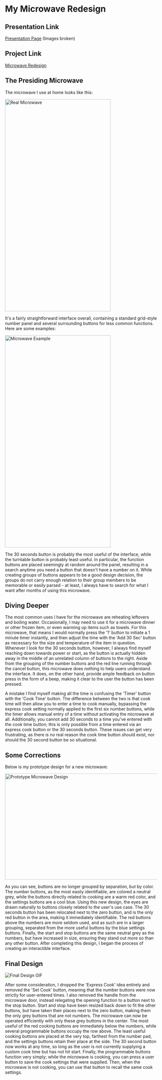 # My Microwave Redesign

## Presentation Link
[Presentation Page](https://briancatter.github.io/p1BrianCatter/) (Images broken)

## Project Link
[Microwave Redesign](https://github.com/briancatter/p1BrianCatter)

## The Presiding Microwave

The microwave I use at home looks like this:

<img src="https://github.com/briancatter/p1BrianCatter/blob/main/MicrowaveInterface.jpg" alt="Real Microwave" width="350" height="700">

It's a fairly straightforward interface overall, containing a standard grid-style number panel and several surrounding buttons for less common functions. Here are some examples:

<img src="https://github.com/briancatter/p1BrianCatter/blob/main/MicrowaveExample.gif" alt="Microwave Example" width="350" height="700">

The 30 seconds button is probably the most useful of the interface, while the turntable button is probably least useful. In particular, the function buttons are placed seemingly at random around the panel, resulting in a search anytime you need a button that doesn't have a number on it. While creating groups of buttons appears to be a good design decision, the groups do not carry enough relation to their group members to be memorable or easily parsed - at least, I always have to search for what I want after months of using this microwave.

## Diving Deeper

The most common uses I have for the microwave are reheating leftovers and boiling water. Occasionally, I may need to use it for a microwave dinner or other frozen item, or even warming up items such as towels. For this microwave, that means I would normally press the '1' button to initiate a 1 minute timer instantly, and then adjust the time with the 'Add 30 Sec' button as necessary for the size and temperature of the item in question. Whenever I look for the 30 seconds button, however, I always find myself reaching down towards power or start, as the button is actually hidden away in the middle of an unrelated column of buttons to the right. Aside from the grouping of the number buttons and the red line running through the cancel button, this microwave does nothing to help users understand the interface. It does, on the other hand, provide ample feedback on button press in the form of a beep, making it clear to the user the button has been pressed.

A mistake I find myself making all the time is confusing the 'Timer' button with the 'Cook Time' button. The difference between the two is that cook time will then allow you to enter a time to cook manually, bypassing the express cook setting normally applied to the first six number buttons, while the timer allows manual entry of a time without activating the microwave at all. Additionally, you cannot add 30 seconds to a time you've entered with the cook time button; this is only possible from a time entered via an express cook button or the 30 seconds button. These issues can get very frustrating, as there is no real reason the cook time button should exist, nor should the 30 second button be so situational.

## Some Corrections

Below is my prototype design for a new microwave:

<img src="https://github.com/briancatter/p1BrianCatter/blob/main/MicrowavePrototype.png" alt="Prototype Microwave Design" width="700" height="350">

As you can see, buttons are no longer grouped by separation, but by color. The number buttons, as the most easily identifiable, are colored a neutral grey, while the buttons directly related to cooking are a warm red color, and the settings buttons are a cool blue. Using this new design, the eyes are drawn naturally to buttons closely related to the user's use case. The 30 seconds button has been relocated next to the zero button, and is the only red button in the area, making it immediately identifiable. The red buttons above the numbers are more seldom used, and as such are in a larger grouping, separated from the more useful buttons by the blue settings buttons. Finally, the start and stop buttons are the same neutral grey as the numbers, but have increased in size, ensuring they stand out more so than any other button. After completing this design, I began the process of creating an interactible interface.

## Final Design

<img src="https://github.com/briancatter/p1BrianCatter/blob/main/p1BrianCatter.gif" alt="Final Design GIF">

After some consideration, I dropped the 'Express Cook' idea entirely and removed the 'Set Cook' button, meaning that the number buttons were now strictly for user-entered times. I also removed the handle from the microwave door, instead relegating the opening function to a button next to the stop button. Start and stop have been resized back down to fit the other buttons, but have taken their places next to the zero button, making them the only grey buttons that are not numbers. The microwave can now be operated efficiently with only these grey buttons in the center. The most useful of the red cooking buttons are immediately below the numbers, while several programmable buttons occupy the row above. The least useful cooking buttons are placed at the very top, farthest from the number pad, and the settings buttons retain their place at the side. The 30 second button now works at any time, so long as the user is not currently supplying a custom cook time but has not hit start. Finally, the programmable buttons function very simply; while the microwave is cooking, you can press a user button to save the cook settings that were supplied. Then, when the microwave is not cooking, you can use that button to recall the same cook settings.
